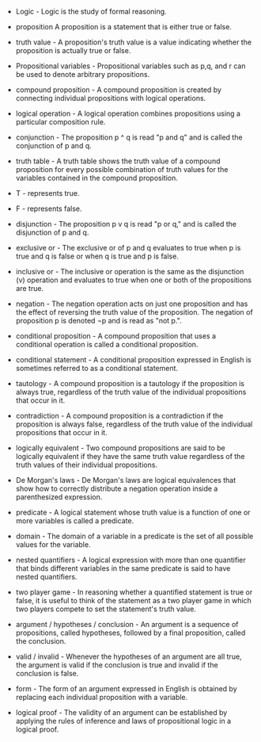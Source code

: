 * Logic - Logic is the study of formal reasoning.
* proposition A proposition is a statement that is either true or false.
* truth value - A proposition's truth value is a value indicating whether the proposition is actually true or false.
* Propositional variables - Propositional variables such as p,q, and r can be used to denote arbitrary propositions.
* compound proposition - A compound proposition is created by connecting individual propositions with logical operations.
* logical operation - A logical operation combines propositions using a particular composition rule.
* conjunction - The proposition p ^ q is read "p and q" and is called the conjunction of p and q.
* truth table - A truth table shows the truth value of a compound proposition for every possible combination of truth values for the variables contained in the compound proposition.
* T - represents true.
* F - represents false.
* disjunction - The proposition p v q is read "p or q," and is called the disjunction of p and q.
* exclusive or - The exclusive or of p and q evaluates to true when p is true and q is false or when q is true and p is false.
* inclusive or - The inclusive or operation is the same as the disjunction (v) operation and evaluates to true when one or both of the propositions are true.
* negation - The negation operation acts on just one proposition and has the effect of reversing the truth value of the proposition. The negation of proposition p is denoted 
 ¬p and is read as "not p.".

* conditional proposition - A compound proposition that uses a conditional operation is called a conditional proposition.
* conditional statement - A conditional proposition expressed in English is sometimes referred to as a conditional statement.
* tautology - A compound proposition is a tautology if the proposition is always true, regardless of the truth value of the individual propositions that occur in it.
* contradiction - A compound proposition is a contradiction if the proposition is always false, regardless of the truth value of the individual propositions that occur in it.
* logically equivalent - Two compound propositions are said to be logically equivalent if they have the same truth value regardless of the truth values of their individual propositions.
* De Morgan's laws - De Morgan's laws are logical equivalences that show how to correctly distribute a negation operation inside a parenthesized expression.
* predicate - A logical statement whose truth value is a function of one or more variables is called a predicate.
* domain - The domain of a variable in a predicate is the set of all possible values for the variable.

* nested quantifiers - A logical expression with more than one quantifier that binds different variables in the same predicate is said to have nested quantifiers.
* two player game - In reasoning whether a quantified statement is true or false, it is useful to think of the statement as a two player game in which two players compete to set the statement's truth value.
* argument / hypotheses / conclusion - An argument is a sequence of propositions, called hypotheses, followed by a final proposition, called the conclusion.
* valid / invalid - Whenever the hypotheses of an argument are all true, the argument is valid if the conclusion is true and invalid if the conclusion is false.
* form - The form of an argument expressed in English is obtained by replacing each individual proposition with a variable.
* logical proof - The validity of an argument can be established by applying the rules of inference and laws of propositional logic in a logical proof.